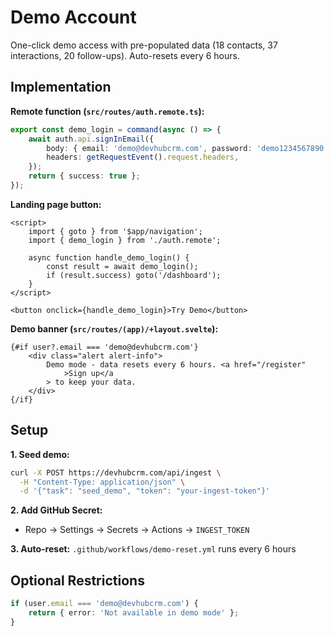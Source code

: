 # Demo Account

One-click demo access with pre-populated data (18 contacts, 37
interactions, 20 follow-ups). Auto-resets every 6 hours.

## Implementation

**Remote function (`src/routes/auth.remote.ts`):**

```typescript
export const demo_login = command(async () => {
	await auth.api.signInEmail({
		body: { email: 'demo@devhubcrm.com', password: 'demo1234567890' },
		headers: getRequestEvent().request.headers,
	});
	return { success: true };
});
```

**Landing page button:**

```svelte
<script>
	import { goto } from '$app/navigation';
	import { demo_login } from './auth.remote';

	async function handle_demo_login() {
		const result = await demo_login();
		if (result.success) goto('/dashboard');
	}
</script>

<button onclick={handle_demo_login}>Try Demo</button>
```

**Demo banner (`src/routes/(app)/+layout.svelte`):**

```svelte
{#if user?.email === 'demo@devhubcrm.com'}
	<div class="alert alert-info">
		Demo mode - data resets every 6 hours. <a href="/register"
			>Sign up</a
		> to keep your data.
	</div>
{/if}
```

## Setup

**1. Seed demo:**

```bash
curl -X POST https://devhubcrm.com/api/ingest \
  -H "Content-Type: application/json" \
  -d '{"task": "seed_demo", "token": "your-ingest-token"}'
```

**2. Add GitHub Secret:**

- Repo → Settings → Secrets → Actions → `INGEST_TOKEN`

**3. Auto-reset:** `.github/workflows/demo-reset.yml` runs every 6
hours

## Optional Restrictions

```typescript
if (user.email === 'demo@devhubcrm.com') {
	return { error: 'Not available in demo mode' };
}
```
